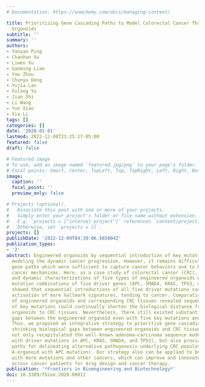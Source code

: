 ```yaml
---
# Documentation: https://wowchemy.com/docs/managing-content/

title: Prioritizing Gene Cascading Paths to Model Colorectal Cancer Through Engineered
  Organoids
subtitle: ''
summary: ''
authors:
- Yanyan Ping
- Chaohan Xu
- Liwen Xu
- Gaoming Liao
- Yao Zhou
- Chunyu Deng
- Yujia Lan
- Fulong Yu
- Jian Shi
- Li Wang
- Yun Xiao
- Xia Li
tags: []
categories: []
date: '2020-01-01'
lastmod: 2022-12-08T23:25:17-05:00
featured: false
draft: false

# Featured image
# To use, add an image named `featured.jpg/png` to your page's folder.
# Focal points: Smart, Center, TopLeft, Top, TopRight, Left, Right, BottomLeft, Bottom, BottomRight.
image:
  caption: ''
  focal_point: ''
  preview_only: false

# Projects (optional).
#   Associate this post with one or more of your projects.
#   Simply enter your project's folder or file name without extension.
#   E.g. `projects = ["internal-project"]` references `content/project/deep-learning/index.md`.
#   Otherwise, set `projects = []`.
projects: []
publishDate: '2022-12-09T04:39:06.565004Z'
publication_types:
- '2'
abstract: Engineered organoids by sequential introduction of key mutations could help
  modeling the dynamic cancer progression. However, it remains difficult to determine
  gene paths which were sufficient to capture cancer behaviors and to broadly explain
  cancer mechanisms. Here, as a case study of colorectal cancer (CRC), functional
  and dynamic characterizations of five types of engineered organoids with different
  mutation combinations of five driver genes (APC, SMAD4, KRAS, TP53, and PIK3CA)
  showed that sequential introductions of all five driver mutations could induce enhanced
  activation of more hallmark signatures, tending to cancer. Comparative analysis
  of engineered organoids and corresponding CRC tissues revealed sequential introduction
  of key mutations could continually shorten the biological distance from engineered
  organoids to CRC tissues. Nevertheless, there still existed substantial biological
  gaps between the engineered organoid even with five key mutations and CRC samples.
  Thus, we proposed an integrative strategy to prioritize gene cascading paths for
  shrinking biological gaps between engineered organoids and CRC tissues. Our results
  not only recapitulated the well-known adenoma–carcinoma sequence model (e.g., AKST-organoid
  with driver mutations in APC, KRAS, SMAD4, and TP53), but also provided potential
  paths for delineating alternative pathogenesis underlying CRC populations (e.g.,
  A-organoid with APC mutation). Our strategy also can be applied to both organoids
  with more mutations and other cancers, which can improve and innovate mechanism
  across cancer patients for drug design and cancer therapy.
publication: '*Frontiers in Bioengineering and Biotechnology*'
doi: 10.3389/fbioe.2020.00012
---
```

